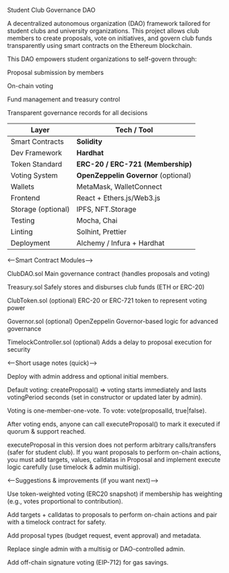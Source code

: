 Student Club Governance DAO

A decentralized autonomous organization (DAO) framework tailored for student clubs and university organizations. This project allows club members to create proposals, vote on initiatives, and govern club funds transparently using smart contracts on the Ethereum blockchain.

This DAO empowers student organizations to self-govern through:

Proposal submission by members

On-chain voting

Fund management and treasury control

Transparent governance records for all decisions

| Layer              | Tech / Tool                          |
| ------------------ | ------------------------------------ |
| Smart Contracts    | **Solidity**                         |
| Dev Framework      | **Hardhat**                          |
| Token Standard     | **ERC-20 / ERC-721 (Membership)**    |
| Voting System      | **OpenZeppelin Governor** (optional) |
| Wallets            | MetaMask, WalletConnect              |
| Frontend           | React + Ethers.js/Web3.js            |
| Storage (optional) | IPFS, NFT.Storage                    |
| Testing            | Mocha, Chai                          |
| Linting            | Solhint, Prettier                    |
| Deployment         | Alchemy / Infura + Hardhat           |


<--Smart Contract Modules-->

ClubDAO.sol
Main governance contract (handles proposals and voting)

Treasury.sol
Safely stores and disburses club funds (ETH or ERC-20)

ClubToken.sol (optional)
ERC-20 or ERC-721 token to represent voting power

Governor.sol (optional)
OpenZeppelin Governor-based logic for advanced governance

TimelockController.sol (optional)
Adds a delay to proposal execution for security



<--Short usage notes (quick)-->

Deploy with admin address and optional initial members.

Default voting: createProposal() => voting starts immediately and lasts votingPeriod seconds (set in constructor or updated later by admin).

Voting is one-member-one-vote. To vote: vote(proposalId, true|false).

After voting ends, anyone can call executeProposal() to mark it executed if quorum & support reached.

executeProposal in this version does not perform arbitrary calls/transfers (safer for student club). If you want proposals to perform on-chain actions, you must add targets, values, calldatas in Proposal and implement execute logic carefully (use timelock & admin multisig).



<--Suggestions & improvements (if you want next)-->

Use token-weighted voting (ERC20 snapshot) if membership has weighting (e.g., votes proportional to contribution).

Add targets + calldatas to proposals to perform on-chain actions and pair with a timelock contract for safety.

Add proposal types (budget request, event approval) and metadata.

Replace single admin with a multisig or DAO-controlled admin.

Add off-chain signature voting (EIP-712) for gas savings.
